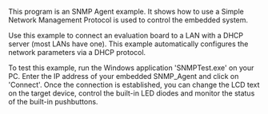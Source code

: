This program is an SNMP Agent example. It shows how to use a Simple Network
Management Protocol is used to control the embedded system.

Use this example to connect an evaluation board to a LAN with a DHCP server
(most LANs have one). This example automatically configures the network parameters
via a DHCP protocol.

To test this example, run the Windows application 'SNMPTest.exe' on your PC.
Enter the IP address of your embedded SNMP_Agent and click on 'Connect'. Once
the connection is established, you can change the LCD text on the target device,
control the built-in LED diodes and monitor the status of the built-in pushbuttons.

